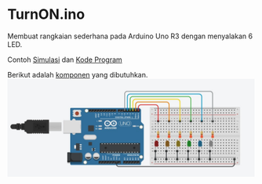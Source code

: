 # TurnON.ino
Membuat rangkaian sederhana pada Arduino Uno R3 dengan menyalakan 6 LED.

Contoh [Simulasi](https://www.tinkercad.com/things/e9bdLlC7P7e-basic-led-v1?sharecode=yS8nVPOOiQR4nX7Nx3PrUGA-vXN-IU0OGI5As3gvhWI) dan [Kode Program](Basic%20LED/V1/V1.ino)

Berikut adalah [komponen](/Basic%20LED/Components/V1.csv) yang dibutuhkan.
![](/Basic%20LED/TurnON.png)

